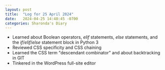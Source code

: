 ```yaml
---
layout: post
title:  "Log for 25 April 2024"
date:   2024-04-25 14:40:45 -0700
categories: Sharonda's Diary
---
```

* Learned about Boolean operators, _elif_ statements, _else_ statements, and the _if_/_elif_/_else_ statement block in Python 3 
* Reviewed CSS specificity and CSS chaining
* Learned the CSS term "descendant combinator" and about backtracking in GIT
* Tinkered in the WordPress full-site editor
